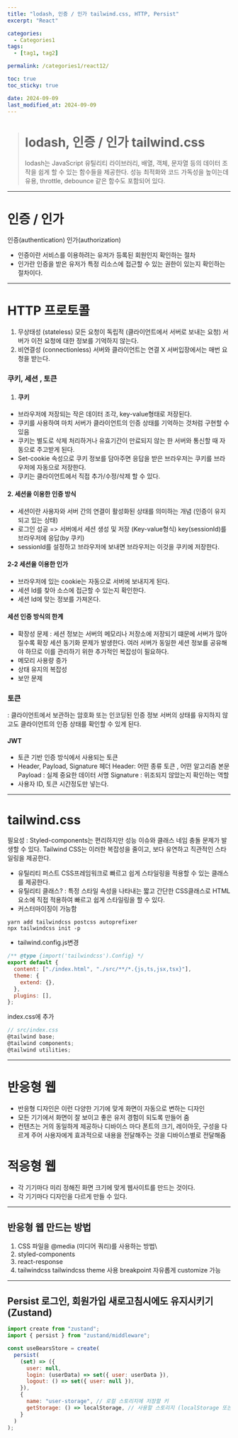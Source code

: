 ```yaml
---
title: "lodash, 인증 / 인가 tailwind.css, HTTP, Persist"
excerpt: "React"

categories:
  - Categories1
tags:
  - [tag1, tag2]

permalink: /categories1/react12/

toc: true
toc_sticky: true

date: 2024-09-09
last_modified_at: 2024-09-09
---
```


> # lodash, 인증 / 인가 tailwind.css
>
> lodash는 JavaScript 유틸리티 라이브러리,
> 배열, 객체, 문자열 등의 데이터 조작을 쉽게 할 수 있는 함수들을 제공한다.
> 성능 최적화와 코드 가독성을 높이는데 유용,
> throttle, debounce 같은 함수도 포함되어 있다.

---

# 인증 / 인가

인증(authentication)
인가(authorization)

- 인증이란 서비스를 이용하려는 유저가 등록된 회원인지 확인하는 절차
- 인가란 인증을 받은 유저가 특정 리소스에 접근할 수 있는 권한이 있는지 확인하는 절차이다.

---

# HTTP 프로토콜

1. 무상태성 (stateless)
   모든 요청이 독립적 (클라이언트에서 서버로 보내는 요청)
   서버가 이전 요청에 대한 정보를 기억하지 않는다.
2. 비연결성 (connectionless)
   서버와 클라이언트는 연결 X 서버입장에서는 매번 요청을 받는다.

### 쿠키, 세션 , 토큰

1. #### 쿠키

- 브라우저에 저장되는 작은 데이터 조각, key-value형태로 저장된다.
- 쿠키를 사용하여 마치 서버가 클라이언트의 인증 상태를 기억하는 것처럼 구현할 수 있음
- 쿠키는 별도로 삭제 처리하거나 유효기간이 만료되지 않는 한 서버와 통신할 때 자동으로 주고받게 된다.
- Set-cookie 속성으로 쿠키 정보를 담아주면 응답을 받은 브라우저는 쿠키를 브라우저에 자동으로 저장한다.
- 쿠키는 클라이언트에서 직접 추가/수정/삭제 할 수 있다.

#### 2. 세션을 이용한 인증 방식

- 세션이란 사용자와 서버 간의 연결이 활성화된 상태를 의미하는 개념 (인증이 유지되고 있는 상태)
- 로그인 성공 => 서버에서 세션 생성 및 저장 (Key-value형식) key(sessionId)를 브라우저에 응답(by 쿠키)
- sessionId를 설정하고 브라우저에 보내면 브라우저는 이것을 쿠키에 저장한다.

#### 2-2 세션을 이용한 인가

- 브라우저에 있는 cookie는 자동으로 서버에 보내지게 된다.
- 세션 Id를 찾아 소스에 접근할 수 있는지 확인한다.
- 세션 Id에 맞는 정보를 가져온다.

#### 세션 인증 방식의 한계

- 확장성 문제
  : 세션 정보는 서버의 메모리나 저장소에 저장되기 떄문에 서버가 많아질수록 확장 세션 동기화 문제가 발생한다. 여러 서버가 동일한 세션 정보를 공유해야 하므로 이를 관리하기 위한 추가적인 복잡성이 필요하다.
- 메모리 사용량 증가
- 상태 유지의 복잡성
- 보안 문제

### 토큰

: 클라이언트에서 보관하는 암호화 또는 인코딩된 인증 정보
서버의 상태를 유지하지 않고도 클라이언트의 인증 상태를 확인할 수 있게 된다.

#### JWT

- 토큰 기반 인증 방식에서 사용되는 토큰
- Header, Payload, Signature
  헤더 Header: 어떤 종류 토큰 , 어떤 알고리즘
  본문 Payload : 실제 중요한 데이터
  서명 Signature : 위조되지 않았는지 확인하는 역할
- 사용자 ID, 토큰 시간정도만 넣는다.

---

# tailwind.css

필요성 : Styled-components는 편리하지만 성능 이슈와 클래스 네임 충돌 문제가 발생할 수 있다.
Tailwind CSS는 이러한 복잡성을 줄이고, 보다 유연하고 직관적인 스타일링을 제공한다.

- 유틸리티 퍼스트 CSS프레임워크로 빠르고 쉽게 스타일링을 적용할 수 있는 클래스를 제공한다.
- 유틸리티 클래스?
  : 특정 스타일 속성을 나타내는 짧고 간단한 CSS클래스로 HTML요소에 직접 적용하여 빠르고 쉽게 스타일링을 할 수 있다.
- 커스터마이징이 가능함

```
yarn add tailwindcss postcss autoprefixer
npx tailwindcss init -p
```

- tailwind.config.js변경

```js
/** @type {import('tailwindcss').Config} */
export default {
  content: ["./index.html", "./src/**/*.{js,ts,jsx,tsx}"],
  theme: {
    extend: {},
  },
  plugins: [],
};
```

index.css에 추가

```js
// src/index.css
@tailwind base;
@tailwind components;
@tailwind utilities;
```

---

# 반응형 웹

- 반응형 디자인은 이런 다양한 기기에 맞게 화면이 자동으로 변하는 디자인
- 모든 기기에서 화면이 잘 보이고 좋은 유저 경험이 되도록 만들어 줌
- 컨텐츠는 거의 동일하게 제공하나 디바이스 마다 폰트의 크기, 레이아웃, 구성을 다르게 주어 사용자에게 효과적으로 내용을 전달해주는 것을 디바이스별로 전달해줌

# 적응형 웹

- 각 기기마다 미리 정해진 화면 크기에 맞게 웹사이트를 만드는 것이다.
- 각 기기마다 디자인을 다르게 만들 수 있다.

---

## 반응형 웹 만드는 방법

1. CSS 파일을 @media (미디어 쿼리)를 사용하는 방법\
2. styled-components
3. react-response
4. tailwindcss
   tailwindcss theme 사용
   breakpoint 자유롭게 customize 가능

---

## Persist 로그인, 회원가입 새로고침시에도 유지시키기(Zustand)

```js
import create from "zustand";
import { persist } from "zustand/middleware";

const useBearsStore = create(
  persist(
    (set) => ({
      user: null,
      login: (userData) => set({ user: userData }),
      logout: () => set({ user: null }),
    }),
    {
      name: "user-storage", // 로컬 스토리지에 저장할 키
      getStorage: () => localStorage, // 사용할 스토리지 (localStorage 또는 sessionStorage)
    }
  )
);
```
